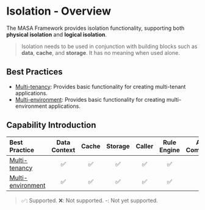 ﻿# Isolation - Overview

The MASA Framework provides isolation functionality, supporting both **physical isolation** and **logical isolation**.

> Isolation needs to be used in conjunction with building blocks such as **data**, **cache**, and **storage**. It has no meaning when used alone.

## Best Practices

* [Multi-tenancy](/framework/building-blocks/isolation/multi-tenant): Provides basic functionality for creating multi-tenant applications.
* [Multi-environment](/framework/building-blocks/isolation/multi-environment): Provides basic functionality for creating multi-environment applications.

## Capability Introduction

| Best Practice                                                      | Data Context | Cache | Storage | Caller | Rule Engine | Auto Completion | Integrated Event | Configuration |
|:--------------------------------------------------------------|:------:|:---:|:---:|:---:|:--:|:----: |:----: |:----: |
| [Multi-tenancy](/framework/building-blocks/isolation/multi-tenant)      |   ✅    |  ✅  |  ✅  |  ✅  |  ✅ | ✅ | - | - |
| [Multi-environment](/framework/building-blocks/isolation/multi-environment) |   ✅    |  ✅ |  ✅  |  ✅  |  ✅ | ✅ | - | - |

> ✅: Supported. ❌: Not supported. -: Not yet supported.
